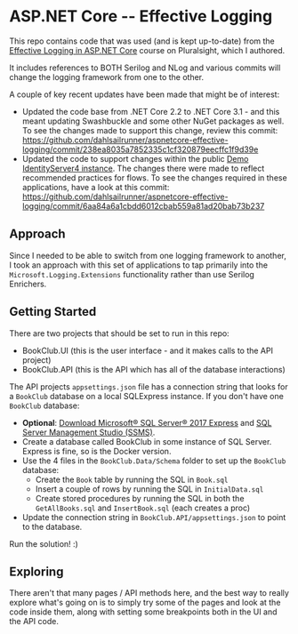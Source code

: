 # ASP.NET Core -- Effective Logging
This repo contains code that was used (and is kept up-to-date) from the [Effective Logging in ASP.NET Core](https://app.pluralsight.com/library/courses/asp-dotnet-core-effective-logging) course on Pluralsight, which I authored.

It includes references to BOTH Serilog and NLog and various commits will change the logging framework from one to the other.

A couple of key recent updates have been made that might be of interest:

* Updated the code base from .NET Core 2.2 to .NET Core 3.1 - and this meant updating Swashbuckle and some other NuGet packages as well.  To see the changes made to support this change, review this commit: https://github.com/dahlsailrunner/aspnetcore-effective-logging/commit/238ea8035a7852335c1cf320879eecffc1f9d39e
* Updated the code to support changes within the public [Demo IdentityServer4 instance](https://demo.identityserver.io).  The changes there were made to reflect recommended practices for flows.  To see the changes required in these applications, have a look at this commit: https://github.com/dahlsailrunner/aspnetcore-effective-logging/commit/6aa84a6a1cbdd6012cbab559a81ad20bab73b237

## Approach
Since I needed to be able to switch from one logging framework to another, I took an approach with this set of applications to tap primarily into the `Microsoft.Logging.Extensions` functionality rather than use Serilog Enrichers.  

## Getting Started
There are two projects that should be set to run in this repo: 
* BookClub.UI (this is the user interface - and it makes calls to the API project)
* BookClub.API (this is the API which has all of the database interactions)

The API projects `appsettings.json` file has a connection string that looks for a `BookClub` database on a local SQLExpress instance.  If you don't have one `BookClub` database:
* **Optional**: [Download Microsoft® SQL Server® 2017 Express](https://www.microsoft.com/en-us/download/details.aspx?id=55994) and [SQL Server Management Studio (SSMS)](https://docs.microsoft.com/en-us/sql/ssms/download-sql-server-management-studio-ssms?redirectedfrom=MSDN&view=sql-server-ver15).
* Create a database called BookClub in some instance of SQL Server. Express is fine, so is the Docker version.
* Use the 4 files in the `BookClub.Data/Schema` folder to set up the `BookClub` database:
  * Create the `Book` table by running the SQL in `Book.sql`
  * Insert a couple of rows by running the SQL in `InitialData.sql`
  * Create stored procedures by running the SQL in both the `GetAllBooks.sql` and `InsertBook.sql` (each creates a proc)
* Update the connection string in `BookClub.API/appsettings.json` to point to the database.

Run the solution!  :)

## Exploring
There aren't that many pages / API methods here, and the best way to really explore what's going on is to simply try some of the pages and look at the code inside them, along with setting some breakpoints both in the UI and the API code.

